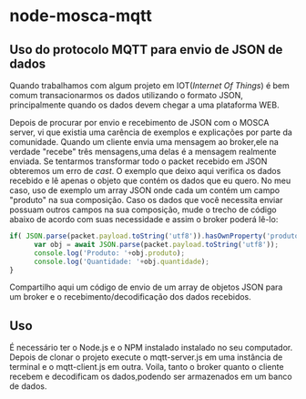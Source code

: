 # node-mosca-mqtt
## Uso do protocolo MQTT para envio de JSON de dados

Quando trabalhamos com algum projeto em IOT(_Internet Of Things_) é bem comum transacionarmos os dados utilizando o formato JSON, principalmente quando os dados devem chegar a uma plataforma WEB.

Depois de procurar por envio e recebimento de JSON com o MOSCA server, vi que existia uma carência de exemplos e explicações por parte da comunidade. Quando um cliente envia uma mensagem ao broker,ele na verdade "recebe" três mensagens,uma delas é a mensagem realmente enviada. Se tentarmos transformar todo o packet recebido em JSON obteremos um erro de _cast_. O exemplo que deixo aqui verifica os dados recebido e lê apenas o objeto que contém os dados que eu quero. No meu caso, uso de exemplo um array JSON onde cada um contém um campo "produto" na sua composição. Caso os dados que você necessita enviar possuam outros campos na sua composição, mude o trecho de código abaixo de acordo com suas necessidade e assim o broker poderá lê-lo:
```javascript
if( JSON.parse(packet.payload.toString('utf8')).hasOwnProperty('produto') ){
      var obj = await JSON.parse(packet.payload.toString('utf8'));
      console.log('Produto: '+obj.produto);
      console.log('Quantidade: '+obj.quantidade);
}
```

Compartilho aqui um código de envio de um array de objetos JSON para um broker e o recebimento/decodificação dos dados recebidos.

## Uso
É necessário ter o Node.js e o NPM instalado instalado no seu computador.
Depois de clonar o projeto execute o mqtt-server.js em uma instância de terminal e o mqtt-client.js em outra.
Voila, tanto o broker quanto o cliente recebem e decodificam os dados,podendo ser armazenados em um banco de dados.
